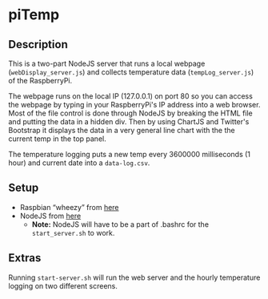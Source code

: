 piTemp
======

Description
------------
This is a two-part NodeJS server that runs a local webpage (```webDisplay_server.js```) and collects temperature data (```tempLog_server.js```) 
of the RaspberryPi.

The webpage runs on the local IP (127.0.0.1) on port 80 so you can access the webpage by typing in your RaspberryPi's 
IP address into a web browser. Most of the file control is done through NodeJS by breaking the HTML file and putting 
the data in a hidden div. Then by using ChartJS and Twitter's Bootstrap it displays the data in a very general line 
chart with the the current temp in the top panel.

The temperature logging puts a new temp every 3600000 milliseconds (1 hour) and current date into a ```data-log.csv```.

Setup
------
* Raspbian “wheezy” from [here](http://www.raspberrypi.org/downloads)
* NodeJS from [here](http://nodejs.org/dist/v0.10.13/node-v0.10.13-linux-arm-pi.tar.gz)
  * **Note:** NodeJS will have to be a part of .bashrc for the ```start_server.sh``` to work.

Extras
-------
Running ```start-server.sh``` will run the web server and the hourly temperature logging on two different screens.  
